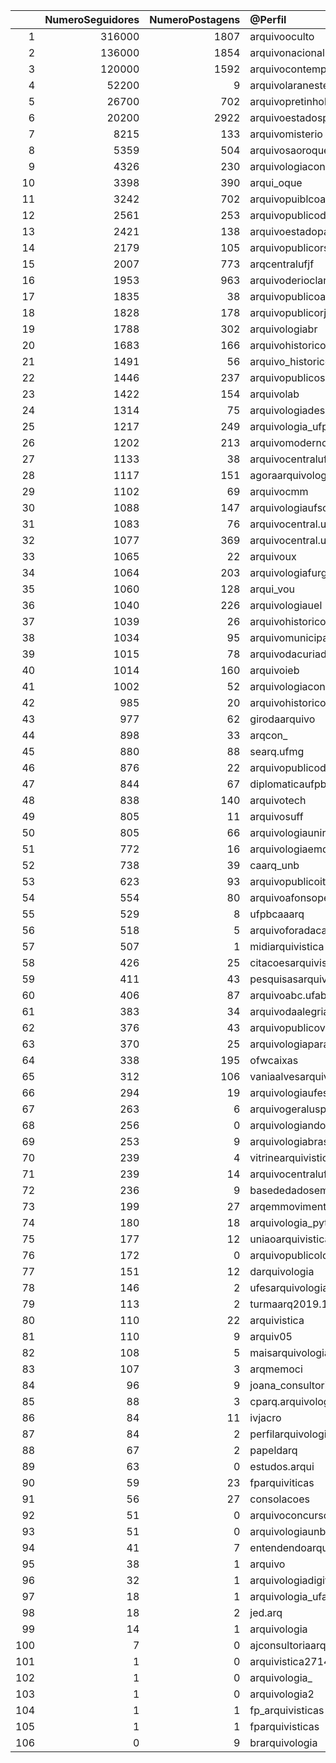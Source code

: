 |     |   NumeroSeguidores |   NumeroPostagens | @Perfil                        | url                                                       |
|----:|-------------------:|------------------:|:-------------------------------|:----------------------------------------------------------|
|   1 |             316000 |              1807 | arquivooculto                  | https://www.instagram.com/arquivooculto/                  |
|   2 |             136000 |              1854 | arquivonacionalbrasil          | https://www.instagram.com/arquivonacionalbrasil/          |
|   3 |             120000 |              1592 | arquivocontemporaneooficial    | https://www.instagram.com/arquivocontemporaneooficial/    |
|   4 |              52200 |                 9 | arquivolaranesteruk            | https://www.instagram.com/arquivolaranesteruk/            |
|   5 |              26700 |               702 | arquivopretinhobasico          | https://www.instagram.com/arquivopretinhobasico/          |
|   6 |              20200 |              2922 | arquivoestadosp                | https://www.instagram.com/arquivoestadosp/                |
|   7 |               8215 |               133 | arquivomisterio                | https://www.instagram.com/arquivomisterio/                |
|   8 |               5359 |               504 | arquivosaoroque                | https://www.instagram.com/arquivosaoroque/                |
|   9 |               4326 |               230 | arquivologiaconcursos          | https://www.instagram.com/arquivologiaconcursos/          |
|  10 |               3398 |               390 | arqui_oque                     | https://www.instagram.com/arqui_oque/                     |
|  11 |               3242 |               702 | arquivopuiblcoalagoas          | https://www.instagram.com/arquivopuiblcoalagoas/          |
|  12 |               2561 |               253 | arquivopublicodepernambuco     | https://www.instagram.com/arquivopublicodepernambuco/     |
|  13 |               2421 |               138 | arquivoestadopa                | https://www.instagram.com/arquivoestadopa/                |
|  14 |               2179 |               105 | arquivopublicors               | https://www.instagram.com/arquivopublicors/               |
|  15 |               2007 |               773 | arqcentralufjf                 | https://www.instagram.com/arqcentralufjf/                 |
|  16 |               1953 |               963 | arquivoderioclaro              | https://www.instagram.com/arquivoderioclaro/              |
|  17 |               1835 |                38 | arquivopublicoam               | https://www.instagram.com/arquivopublicoam/               |
|  18 |               1828 |               178 | arquivopublicorj               | https://www.instagram.com/arquivopublicorj/               |
|  19 |               1788 |               302 | arquivologiabr                 | https://www.instagram.com/arquivologiabr/                 |
|  20 |               1683 |               166 | arquivohistoricomunicipalsp    | https://www.instagram.com/arquivohistoricomunicipalsp/    |
|  21 |               1491 |                56 | arquivo_historico_rs           | https://www.instagram.com/arquivo_historico_rs/           |
|  22 |               1446 |               237 | arquivopublicosc               | https://www.instagram.com/arquivopublicosc/               |
|  23 |               1422 |               154 | arquivolab                     | https://www.instagram.com/arquivolab/                     |
|  24 |               1314 |                75 | arquivologiadescomplicada      | https://www.instagram.com/arquivologiadescomplicada/      |
|  25 |               1217 |               249 | arquivologia_ufpb              | https://www.instagram.com/arquivologia_ufpb/              |
|  26 |               1202 |               213 | arquivomoderno_                | https://www.instagram.com/arquivomoderno_/                |
|  27 |               1133 |                38 | arquivocentralufpb             | https://www.instagram.com/arquivocentralufpb/             |
|  28 |               1117 |               151 | agoraarquivologia              | https://www.instagram.com/agoraarquivologia/              |
|  29 |               1102 |                69 | arquivocmm                     | https://www.instagram.com/arquivocmm/                     |
|  30 |               1088 |               147 | arquivologiaufsc               | https://www.instagram.com/arquivologiaufsc/               |
|  31 |               1083 |                76 | arquivocentral.ufsc            | https://www.instagram.com/arquivocentral.ufsc/            |
|  32 |               1077 |               369 | arquivocentral.unirio          | https://www.instagram.com/arquivocentral.unirio/          |
|  33 |               1065 |                22 | arquivoux                      | https://www.instagram.com/arquivoux/                      |
|  34 |               1064 |               203 | arquivologiafurg               | https://www.instagram.com/arquivologiafurg/               |
|  35 |               1060 |               128 | arqui_vou                      | https://www.instagram.com/arqui_vou/                      |
|  36 |               1040 |               226 | arquivologiauel                | https://www.instagram.com/arquivologiauel/                |
|  37 |               1039 |                26 | arquivohistoricopoa            | https://www.instagram.com/arquivohistoricopoa/            |
|  38 |               1034 |                95 | arquivomunicipaldecampinas     | https://www.instagram.com/arquivomunicipaldecampinas/     |
|  39 |               1015 |                78 | arquivodacuriademaceio         | https://www.instagram.com/arquivodacuriademaceio/         |
|  40 |               1014 |               160 | arquivoieb                     | https://www.instagram.com/arquivoieb/                     |
|  41 |               1002 |                52 | arquivologiaconcurso           | https://www.instagram.com/arquivologiaconcurso/           |
|  42 |                985 |                20 | arquivohistorico_eba_ufrj      | https://www.instagram.com/arquivohistorico_eba_ufrj/      |
|  43 |                977 |                62 | girodaarquivo                  | https://www.instagram.com/girodaarquivo/                  |
|  44 |                898 |                33 | arqcon_                        | https://www.instagram.com/arqcon_/                        |
|  45 |                880 |                88 | searq.ufmg                     | https://www.instagram.com/searq.ufmg/                     |
|  46 |                876 |                22 | arquivopublicodopi             | https://www.instagram.com/arquivopublicodopi/             |
|  47 |                844 |                67 | diplomaticaufpb                | https://www.instagram.com/diplomaticaufpb/                |
|  48 |                838 |               140 | arquivotech                    | https://www.instagram.com/arquivotech/                    |
|  49 |                805 |                11 | arquivosuff                    | https://www.instagram.com/arquivosuff/                    |
|  50 |                805 |                66 | arquivologiaunirio             | https://www.instagram.com/arquivologiaunirio/             |
|  51 |                772 |                16 | arquivologiaemdestaque         | https://www.instagram.com/arquivologiaemdestaque/         |
|  52 |                738 |                39 | caarq_unb                      | https://www.instagram.com/caarq_unb/                      |
|  53 |                623 |                93 | arquivopublicoitajai           | https://www.instagram.com/arquivopublicoitajai/           |
|  54 |                554 |                80 | arquivoafonsopereira           | https://www.instagram.com/arquivoafonsopereira/           |
|  55 |                529 |                 8 | ufpbcaaarq                     | https://www.instagram.com/ufpbcaaarq/                     |
|  56 |                518 |                 5 | arquivoforadacaixa             | https://www.instagram.com/arquivoforadacaixa/             |
|  57 |                507 |                 1 | midiarquivistica               | https://www.instagram.com/midiarquivistica/               |
|  58 |                426 |                25 | citacoesarquivisticas          | https://www.instagram.com/citacoesarquivisticas/          |
|  59 |                411 |                43 | pesquisasarquivisticas         | https://www.instagram.com/pesquisasarquivisticas/         |
|  60 |                406 |                87 | arquivoabc.ufabc               | https://www.instagram.com/arquivoabc.ufabc/               |
|  61 |                383 |                34 | arquivodaalegria               | https://www.instagram.com/arquivodaalegria/               |
|  62 |                376 |                43 | arquivopublicovca              | https://www.instagram.com/arquivopublicovca/              |
|  63 |                370 |                25 | arquivologiaparaconcurso       | https://www.instagram.com/arquivologiaparaconcurso/       |
|  64 |                338 |               195 | ofwcaixas                      | https://www.instagram.com/ofwcaixas/                      |
|  65 |                312 |               106 | vaniaalvesarquivologia         | https://www.instagram.com/vaniaalvesarquivologia/         |
|  66 |                294 |                19 | arquivologiaufes               | https://www.instagram.com/arquivologiaufes/               |
|  67 |                263 |                 6 | arquivogeralusp                | https://www.instagram.com/arquivogeralusp/                |
|  68 |                256 |                 0 | arquivologiando                | https://www.instagram.com/arquivologiando/                |
|  69 |                253 |                 9 | arquivologiabrasil             | https://www.instagram.com/arquivologiabrasil/             |
|  70 |                239 |                 4 | vitrinearquivistica            | https://www.instagram.com/vitrinearquivistica/            |
|  71 |                239 |                14 | arquivocentralufpa             | https://www.instagram.com/arquivocentralufpa/             |
|  72 |                236 |                 9 | basededadosemarquivistica_bda  | https://www.instagram.com/basededadosemarquivistica_bda/  |
|  73 |                199 |                27 | arqemmovimento                 | https://www.instagram.com/arqemmovimento/                 |
|  74 |                180 |                18 | arquivologia_python            | https://www.instagram.com/arquivologia_python/            |
|  75 |                177 |                12 | uniaoarquivistica              | https://www.instagram.com/uniaoarquivistica/              |
|  76 |                172 |                 0 | arquivopublicolondrina         | https://www.instagram.com/arquivopublicolondrina/         |
|  77 |                151 |                12 | darquivologia                  | https://www.instagram.com/darquivologia/                  |
|  78 |                146 |                 2 | ufesarquivologia               | https://www.instagram.com/ufesarquivologia/               |
|  79 |                113 |                 2 | turmaarq2019.1                 | https://www.instagram.com/turmaarq2019.1/                 |
|  80 |                110 |                22 | arquivistica                   | https://www.instagram.com/arquivistica/                   |
|  81 |                110 |                 9 | arquiv05                       | https://www.instagram.com/arquiv05/                       |
|  82 |                108 |                 5 | maisarquivologia               | https://www.instagram.com/maisarquivologia/               |
|  83 |                107 |                 3 | arqmemoci                      | https://www.instagram.com/arqmemoci/                      |
|  84 |                 96 |                 9 | joana_consultoria_arquivistica | https://www.instagram.com/joana_consultoria_arquivistica/ |
|  85 |                 88 |                 3 | cparq.arquivologia             | https://www.instagram.com/cparq.arquivologia/             |
|  86 |                 84 |                11 | ivjacro                        | https://www.instagram.com/ivjacro/                        |
|  87 |                 84 |                 2 | perfilarquivologia             | https://www.instagram.com/perfilarquivologia/             |
|  88 |                 67 |                 2 | papeldarq                      | https://www.instagram.com/papeldarq/                      |
|  89 |                 63 |                 0 | estudos.arqui                  | https://www.instagram.com/estudos.arqui/                  |
|  90 |                 59 |                23 | fparquiviticas                 | https://www.instagram.com/fparquiviticas/                 |
|  91 |                 56 |                27 | consolacoes                    | https://www.instagram.com/consolacoes/                    |
|  92 |                 51 |                 0 | arquivoconcursosonline         | https://www.instagram.com/arquivoconcursosonline/         |
|  93 |                 51 |                 0 | arquivologiaunb                | https://www.instagram.com/arquivologiaunb/                |
|  94 |                 41 |                 7 | entendendoarquivologia0        | https://www.instagram.com/entendendoarquivologia0/        |
|  95 |                 38 |                 1 | arquivo                        | https://www.instagram.com/arquivo/                        |
|  96 |                 32 |                 1 | arquivologiadigital            | https://www.instagram.com/arquivologiadigital/            |
|  97 |                 18 |                 1 | arquivologia_ufam              | https://www.instagram.com/arquivologia_ufam/              |
|  98 |                 18 |                 2 | jed.arq                        | https://www.instagram.com/jed.arq/                        |
|  99 |                 14 |                 1 | arquivologia                   | https://www.instagram.com/arquivologia/                   |
| 100 |                  7 |                 0 | ajconsultoriaarquivistica      | https://www.instagram.com/ajconsultoriaarquivistica/      |
| 101 |                  1 |                 0 | arquivistica2714               | https://www.instagram.com/arquivistica2714/               |
| 102 |                  1 |                 0 | arquivologia_                  | https://www.instagram.com/arquivologia_/                  |
| 103 |                  1 |                 0 | arquivologia2                  | https://www.instagram.com/arquivologia2/                  |
| 104 |                  1 |                 1 | fp_arquivisticas               | https://www.instagram.com/fp_arquivisticas/               |
| 105 |                  1 |                 1 | fparquivisticas                | https://www.instagram.com/fparquivisticas/                |
| 106 |                  0 |                 9 | brarquivologia                 | https://www.instagram.com/brarquivologia/                 |